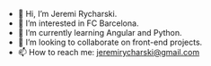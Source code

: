 - 👋 Hi, I’m Jeremi Rycharski.
- 👀 I’m interested in FC Barcelona.
- 🌱 I’m currently learning Angular and Python.
- 💞️ I’m looking to collaborate on front-end projects.
- 📫 How to reach me: jeremirycharski@gmail.com

<!---
JeremiRycharski/JeremiRycharski is a ✨ special ✨ repository because its `README.md` (this file) appears on your GitHub profile.
You can click the Preview link to take a look at your changes.
--->
